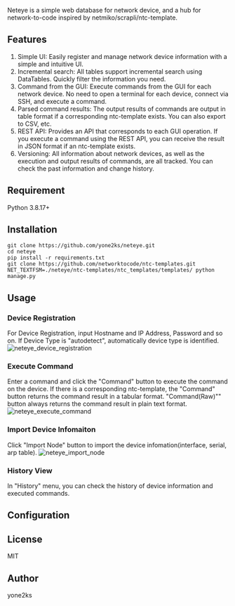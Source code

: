 

Neteye is a simple web database for network device, and a hub for network-to-code inspired by netmiko/scrapli/ntc-template.

## Features
1. Simple UI: Easily register and manage network device information with a simple and intuitive UI.
2. Incremental search: All tables support incremental search using DataTables. Quickly filter the information you need.
3. Command from the GUI: Execute commands from the GUI for each network device. No need to open a terminal for each device, connect via SSH, and execute a command.
4. Parsed command results: The output results of commands are output in table format if a corresponding ntc-template exists. You can also export to CSV, etc.
5. REST API: Provides an API that corresponds to each GUI operation. If you execute a command using the REST API, you can receive the result in JSON format if an ntc-template exists.
6. Versioning: All information about network devices, as well as the execution and output results of commands, are all tracked. You can check the past information and change history.

## Requirement
Python 3.8.17+ 

## Installation
``` shell
git clone https://github.com/yone2ks/neteye.git
cd neteye
pip install -r requirements.txt
git clone https://github.com/networktocode/ntc-templates.git
NET_TEXTFSM=./neteye/ntc-templates/ntc_templates/templates/ python manage.py
```

## Usage
### Device Registration
For Device Registration, input Hostname and IP Address, Password and so on. If Device Type is "autodetect", automatically device type is identified. 
![neteye_device_registration](https://github.com/yone2ks/neteye/assets/1281910/1a20797d-e374-4355-b59a-17b0c30f9234)

### Execute Command
Enter a command and click the "Command" button to execute the command on the device. If there is a corresponding ntc-template, the "Command" button returns the command result in a tabular format. "Command(Raw)"" button always returns the command result in plain text format. 
![neteye_execute_command](https://github.com/yone2ks/neteye/assets/1281910/fbb6f27b-e7e9-48bb-96bd-6ff34b593306)

### Import Device Infomaiton
Click "Import Node" button to import the device infomation(interface, serial, arp table).
![neteye_import_node](https://github.com/yone2ks/neteye/assets/1281910/f50b2b7e-d627-4562-bd14-6c885ae46a0e)

### History View
In "History" menu, you can check the history of device information and executed commands.


## Configuration

## License
MIT 
## Author
yone2ks
